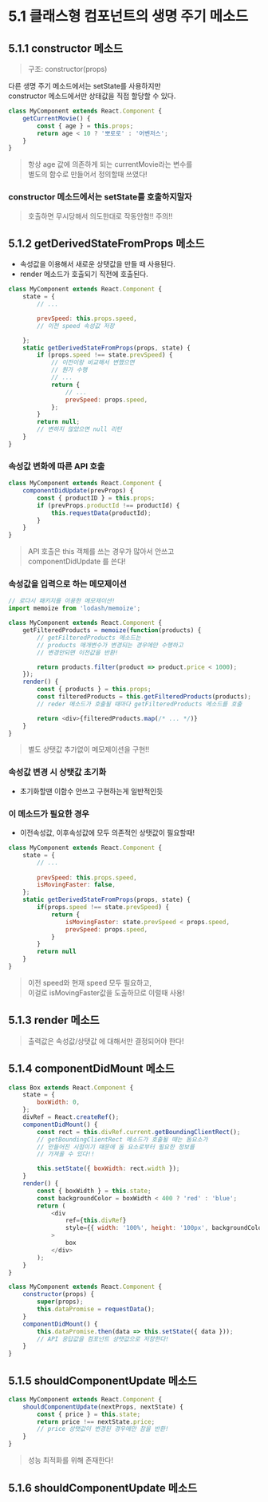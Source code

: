# 5.1 클래스형 컴포넌트의 생명 주기 메소드

## 5.1.1 constructor 메소드

> 구조: constructor(props)

다른 생명 주기 메소드에서는 setState를 사용하지만 <br>
constructor 메소드에서만 상태값을 직접 할당할 수 있다.

```javascript
class MyComponent extends React.Component {
    getCurrentMovie() {
        const { age } = this.props;
        return age < 10 ? '뽀로로' : '어벤저스';
    }
}
```
> 항상 age 값에 의존하게 되는 currentMovie라는 변수를 </br>
> 별도의 함수로 만들어서 정의할때 쓰였다!

### constructor 메소드에서는 setState를 호출하지말자
> 호출하면 무시당해서 의도한대로 작동안함!! 주의!!


## 5.1.2 getDerivedStateFromProps 메소드

- 속성값을 이용해서 새로운 상탯값을 만들 때 사용된다. </br>
- render 메소드가 호출되기 직전에 호출된다.

```javascript
class MyComponent extends React.Component {
    state = {
        // ...

        prevSpeed: this.props.speed,
        // 이전 speed 속성값 저장

    };
    static getDerivedStateFromProps(props, state) {
        if (props.speed !== state.prevSpeed) {
            // 이전이랑 비교해서 변했으면
            // 뭔가 수행
            // ...
            return {
                // ...
                prevSpeed: props.speed,
            };
        }
        return null;
        // 변하지 않았으면 null 리턴
    }
}
```

### 속성값 변화에 따른 API 호출
```javascript
class MyComponent extends React.Component {
    componentDidUpdate(prevProps) {
        const { productID } = this.props;
        if (prevProps.productId !== productId) {
            this.requestData(productId);
        }
    }
}
```
> API 호출은 this 객체를 쓰는 경우가 많아서 안쓰고 </br>
> componentDidUpdate 를 쓴다!

### 속성값을 입력으로 하는 메모제이션

```javascript
// 로다시 패키지를 이용한 메모제이션!
import memoize from 'lodash/memoize';

class MyComponent extends React.Component {
    getFilteredProducts = memoize(function(products) {
        // getFilteredProducts 메소드는
        // products 매개변수가 변경되는 경우에만 수행하고
        // 변경안되면 이전값을 반환!

        return products.filter(product => product.price < 1000);
    });
    render() {
        const { products } = this.props;
        const filteredProducts = this.getFilteredProducts(products);
        // reder 메소드가 호출될 때마다 getFilteredProducts 메소드를 호출

        return <div>{filteredProducts.map(/* ... */)}
    }
}
```

> 별도 상탯값 추가없이 메모제이션을 구현!!

### 속성값 변경 시 상탯값 초기화
- 초기화할땐 이함수 안쓰고 구현하는게 일반적인듯

### 이 메소드가 필요한 경우
- 이전속성값, 이후속성값에 모두 의존적인 상탯값이 필요할때!
```javascript
class MyComponent extends React.Component {
    state = {
        // ...
    
        prevSpeed: this.props.speed,
        isMovingFaster: false,
    };
    static getDerivedStateFromProps(props, state) {
        if(props.speed !== state.prevSpeed) {
            return {
                isMovingFaster: state.prevSpeed < props.speed,
                prevSpeed: props.speed,
            }
        }
        return null
    }
}
```
> 이전 speed와 현재 speed 모두 필요하고, </br>
> 이걸로 isMovingFaster값을 도출하므로 이럴때 사용!

## 5.1.3 render 메소드
> 출력값은 속성값/상탯값 에 대해서만 결정되어야 한다!

## 5.1.4 componentDidMount 메소드

```javascript
class Box extends React.Component {
    state = {
        boxWidth: 0,
    };
    divRef = React.createRef();
    componentDidMount() {
        const rect = this.divRef.current.getBoundingClientRect();
        // getBoundingClientRect 메소드가 호출될 때는 돔요소가 
        // 만들어진 시점이기 때문에 돔 요소로부터 필요한 정보를
        // 가져올 수 있다!!

        this.setState({ boxWidth: rect.width });
    }
    render() {
        const { boxWidth } = this.state;
        const backgroundColor = boxWidth < 400 ? 'red' : 'blue';
        return (
            <div
                ref={this.divRef}
                style={{ width: '100%', height: '100px', backgroundColor }}
            >
                box
            </div>
        );
    }
}
```

```javascript
class MyComponent extends React.Component {
    constructor(props) {
        super(props);
        this.dataPromise = requestData();
    }
    componentDidMount() {
        this.dataPromise.then(data => this.setState({ data }));
        // API 응답값을 컴포넌트 상탯값으로 저장한다!
    }
}
```
## 5.1.5 shouldComponentUpdate 메소드

```javascript
class MyComponent extends React.Component {
    shouldComponentUpdate(nextProps, nextState) {
        const { price } = this.state;
        return price !== nextState.price;
        // price 상탯값이 변경된 경우에만 참을 반환!
    }
}
```

> 성능 최적화를 위해 존재한다!

## 5.1.6 shouldComponentUpdate 메소드